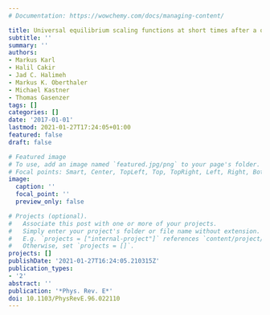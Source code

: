 ```yaml
---
# Documentation: https://wowchemy.com/docs/managing-content/

title: Universal equilibrium scaling functions at short times after a quench
subtitle: ''
summary: ''
authors:
- Markus Karl
- Halil Cakir
- Jad C. Halimeh
- Markus K. Oberthaler
- Michael Kastner
- Thomas Gasenzer
tags: []
categories: []
date: '2017-01-01'
lastmod: 2021-01-27T17:24:05+01:00
featured: false
draft: false

# Featured image
# To use, add an image named `featured.jpg/png` to your page's folder.
# Focal points: Smart, Center, TopLeft, Top, TopRight, Left, Right, BottomLeft, Bottom, BottomRight.
image:
  caption: ''
  focal_point: ''
  preview_only: false

# Projects (optional).
#   Associate this post with one or more of your projects.
#   Simply enter your project's folder or file name without extension.
#   E.g. `projects = ["internal-project"]` references `content/project/deep-learning/index.md`.
#   Otherwise, set `projects = []`.
projects: []
publishDate: '2021-01-27T16:24:05.210315Z'
publication_types:
- '2'
abstract: ''
publication: '*Phys. Rev. E*'
doi: 10.1103/PhysRevE.96.022110
---
```

